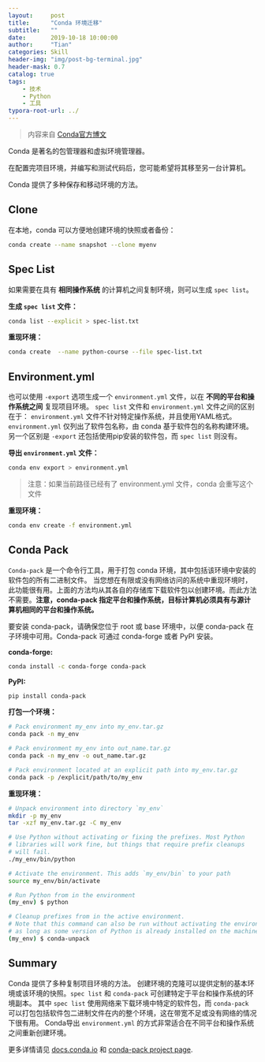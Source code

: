 ```yaml
---
layout:     post
title:      "Conda 环境迁移"
subtitle:   ""
date:       2019-10-18 10:00:00
author:     "Tian"
categories: Skill
header-img: "img/post-bg-terminal.jpg"
header-mask: 0.7
catalog: true
tags:
    - 技术
    - Python
    - 工具
typora-root-url: ../
---
```


> 内容来自 [Conda官方博文](https://www.anaconda.com/moving-conda-environments/)

Conda 是著名的包管理器和虚拟环境管理器。

在配置完项目环境，并编写和测试代码后，您可能希望将其移至另一台计算机。

Conda 提供了多种保存和移动环境的方法。

## Clone

在本地，conda 可以方便地创建环境的快照或者备份：

```bash
conda create --name snapshot --clone myenv
```

## Spec List

如果需要在具有 **相同操作系统** 的计算机之间复制环境，则可以生成 `spec list`。  

**生成 `spec list` 文件：**

```bash
conda list --explicit > spec-list.txt
```

**重现环境：**

```bash
conda create  --name python-course --file spec-list.txt
```

## Environment.yml

也可以使用 `-export` 选项生成一个 `environment.yml` 文件，以在 **不同的平台和操作系统之间** 复现项目环境。  `spec list` 文件和 `environment.yml` 文件之间的区别在于： `environment.yml` 文件不针对特定操作系统，并且使用YAML格式。 `environment.yml` 仅列出了软件包名称，由 conda 基于软件包的名称构建环境。 另一个区别是 `-export` 还包括使用pip安装的软件包，而 `spec list` 则没有。

 **导出 `environment.yml` 文件：**

```bash
conda env export > environment.yml
```

> 注意：如果当前路径已经有了 environment.yml 文件，conda 会重写这个文件

**重现环境：**

```bash
conda env create -f environment.yml
```

## Conda Pack

`Conda-pack` 是一个命令行工具，用于打包 conda 环境，其中包括该环境中安装的软件包的所有二进制文件。 当您想在有限或没有网络访问的系统中重现环境时，此功能很有用。上面的方法均从其各自的存储库下载软件包以创建环境。而此方法不需要。**注意，conda-pack 指定平台和操作系统，目标计算机必须具有与源计算机相同的平台和操作系统。**

要安装 conda-pack，请确保您位于 root 或 base 环境中，以便 conda-pack 在子环境中可用。Conda-pack 可通过 conda-forge 或者 PyPI 安装。

**conda-forge:**

```bash
conda install -c conda-forge conda-pack
```

**PyPI:**

```bash
pip install conda-pack
```

**打包一个环境：**

```bash
# Pack environment my_env into my_env.tar.gz
conda pack -n my_env

# Pack environment my_env into out_name.tar.gz
conda pack -n my_env -o out_name.tar.gz

# Pack environment located at an explicit path into my_env.tar.gz
conda pack -p /explicit/path/to/my_env
```

**重现环境：**

```bash
# Unpack environment into directory `my_env`
mkdir -p my_env
tar -xzf my_env.tar.gz -C my_env

# Use Python without activating or fixing the prefixes. Most Python
# libraries will work fine, but things that require prefix cleanups
# will fail.
./my_env/bin/python

# Activate the environment. This adds `my_env/bin` to your path
source my_env/bin/activate

# Run Python from in the environment
(my_env) $ python

# Cleanup prefixes from in the active environment.
# Note that this command can also be run without activating the environment
# as long as some version of Python is already installed on the machine.
(my_env) $ conda-unpack
```

## Summary

Conda 提供了多种复制项目环境的方法。 创建环境的克隆可以提供定制的基本环境或该环境的快照。`spec list` 和 `conda-pack` 可创建特定于平台和操作系统的环境副本。 其中 `spec list` 使用网络来下载环境中特定的软件包，而 `conda-pack` 可以打包包括软件包二进制文件在内的整个环境，这在带宽不足或没有网络的情况下很有用。 Conda导出 `environment.yml` 的方式非常适合在不同平台和操作系统之间重新创建环境。

更多详情请见 [docs.conda.io](https://docs.conda.io/projects/conda/en/latest/user-guide/tasks/manage-environments.html#create-env-from-file) 和 [conda-pack project page](https://conda.github.io/conda-pack/).